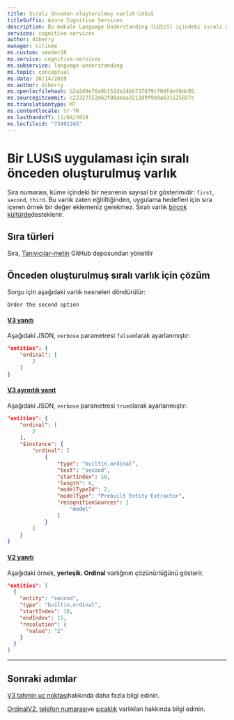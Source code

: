 ```yaml
---
title: Sıralı önceden oluşturulmuş varlık-LUSıS
titleSuffix: Azure Cognitive Services
description: Bu makale Language Understanding (LUSıS) içindeki sıralı önceden oluşturulmuş varlık bilgilerini içerir.
services: cognitive-services
author: diberry
manager: nitinme
ms.custom: seodec18
ms.service: cognitive-services
ms.subservice: language-understanding
ms.topic: conceptual
ms.date: 10/14/2019
ms.author: diberry
ms.openlocfilehash: b2a2d9e78a0b152da14bb737079cf0dfdef0dc05
ms.sourcegitcommit: c22327552d62f88aeaa321189f9b9a631525027c
ms.translationtype: MT
ms.contentlocale: tr-TR
ms.lasthandoff: 11/04/2019
ms.locfileid: "73491245"
---
```

# <a name="ordinal-prebuilt-entity-for-a-luis-app"></a>Bir LUSıS uygulaması için sıralı önceden oluşturulmuş varlık
Sıra numarası, küme içindeki bir nesnenin sayısal bir gösterimidir: `first`, `second`, `third`. Bu varlık zaten eğitiltiğinden, uygulama hedefleri için sıra içeren örnek bir değer eklemeniz gerekmez. Sıralı varlık [birçok kültürde](luis-reference-prebuilt-entities.md)desteklenir. 

## <a name="types-of-ordinal"></a>Sıra türleri
Sıra, [Tanıyıcılar-metin](https://github.com/Microsoft/Recognizers-Text/blob/master/Patterns/English/English-Numbers.yaml#L45) GitHub deposundan yönetilir

## <a name="resolution-for-prebuilt-ordinal-entity"></a>Önceden oluşturulmuş sıralı varlık için çözüm

Sorgu için aşağıdaki varlık nesneleri döndürülür:

`Order the second option`

#### <a name="v3-responsetabv3"></a>[V3 yanıtı](#tab/V3)

Aşağıdaki JSON, `verbose` parametresi `false`olarak ayarlanmıştır:

```json
"entities": {
    "ordinal": [
        2
    ]
}
```
#### <a name="v3-verbose-responsetabv3-verbose"></a>[V3 ayrıntılı yanıt](#tab/V3-verbose)
Aşağıdaki JSON, `verbose` parametresi `true`olarak ayarlanmıştır:

```json
"entities": {
    "ordinal": [
        2
    ],
    "$instance": {
        "ordinal": [
            {
                "type": "builtin.ordinal",
                "text": "second",
                "startIndex": 10,
                "length": 6,
                "modelTypeId": 2,
                "modelType": "Prebuilt Entity Extractor",
                "recognitionSources": [
                    "model"
                ]
            }
        ]
    }
}
```

#### <a name="v2-responsetabv2"></a>[V2 yanıtı](#tab/V2)

Aşağıdaki örnek, **yerleşik. Ordinal** varlığının çözünürlüğünü gösterir.

```json
"entities": [
  {
    "entity": "second",
    "type": "builtin.ordinal",
    "startIndex": 10,
    "endIndex": 15,
    "resolution": {
      "value": "2"
    }
  }
]
```
* * * 

## <a name="next-steps"></a>Sonraki adımlar

[V3 tahmin uç noktası](luis-migration-api-v3.md)hakkında daha fazla bilgi edinin.

[OrdinalV2](luis-reference-prebuilt-ordinal-v2.md), [telefon numarası](luis-reference-prebuilt-phonenumber.md)ve [sıcaklık](luis-reference-prebuilt-temperature.md) varlıkları hakkında bilgi edinin. 
